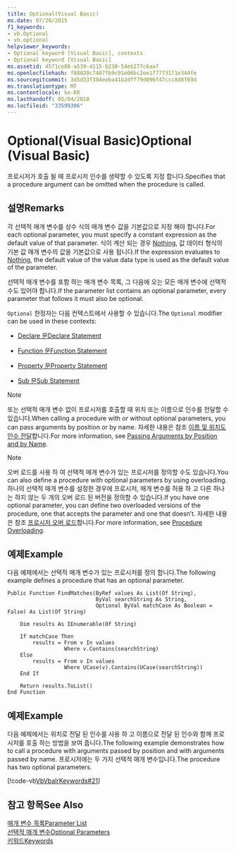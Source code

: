 ```yaml
---
title: Optional(Visual Basic)
ms.date: 07/20/2015
f1_keywords:
- vb.Optional
- vb.optional
helpviewer_keywords:
- Optional keyword [Visual Basic], contexts
- Optional keyword [Visual Basic]
ms.assetid: 4571ce88-a539-4115-b230-54eb277c6aa7
ms.openlocfilehash: f88020c7407fb9c91e06bc2ee177773171e344fe
ms.sourcegitcommit: 3d5d33f384eeba41b2dff79d096f47ccc8d8f03d
ms.translationtype: MT
ms.contentlocale: ko-KR
ms.lasthandoff: 05/04/2018
ms.locfileid: "33599306"
---
```

# <a name="optional-visual-basic"></a><span data-ttu-id="a1e2d-102">Optional(Visual Basic)</span><span class="sxs-lookup"><span data-stu-id="a1e2d-102">Optional (Visual Basic)</span></span>
<span data-ttu-id="a1e2d-103">프로시저가 호출 될 때 프로시저 인수를 생략할 수 있도록 지정 합니다.</span><span class="sxs-lookup"><span data-stu-id="a1e2d-103">Specifies that a procedure argument can be omitted when the procedure is called.</span></span>  
  
## <a name="remarks"></a><span data-ttu-id="a1e2d-104">설명</span><span class="sxs-lookup"><span data-stu-id="a1e2d-104">Remarks</span></span>  
 <span data-ttu-id="a1e2d-105">각 선택적 매개 변수를 상수 식의 매개 변수 값을 기본값으로 지정 해야 합니다.</span><span class="sxs-lookup"><span data-stu-id="a1e2d-105">For each optional parameter, you must specify a constant expression as the default value of that parameter.</span></span> <span data-ttu-id="a1e2d-106">식이 계산 되는 경우 [Nothing](../../../visual-basic/language-reference/nothing.md), 값 데이터 형식의 기본 값 매개 변수의 값을 기본값으로 사용 됩니다.</span><span class="sxs-lookup"><span data-stu-id="a1e2d-106">If the expression evaluates to [Nothing](../../../visual-basic/language-reference/nothing.md), the default value of the value data type is used as the default value of the parameter.</span></span>  
  
 <span data-ttu-id="a1e2d-107">선택적 매개 변수를 포함 하는 매개 변수 목록, 그 다음에 오는 모든 매개 변수에 선택적 수도 있어야 합니다.</span><span class="sxs-lookup"><span data-stu-id="a1e2d-107">If the parameter list contains an optional parameter, every parameter that follows it must also be optional.</span></span>  
  
 <span data-ttu-id="a1e2d-108">`Optional` 한정자는 다음 컨텍스트에서 사용할 수 있습니다.</span><span class="sxs-lookup"><span data-stu-id="a1e2d-108">The `Optional` modifier can be used in these contexts:</span></span>  
  
-   [<span data-ttu-id="a1e2d-109">Declare 문</span><span class="sxs-lookup"><span data-stu-id="a1e2d-109">Declare Statement</span></span>](../../../visual-basic/language-reference/statements/declare-statement.md)  
  
-   [<span data-ttu-id="a1e2d-110">Function 문</span><span class="sxs-lookup"><span data-stu-id="a1e2d-110">Function Statement</span></span>](../../../visual-basic/language-reference/statements/function-statement.md)  
  
-   [<span data-ttu-id="a1e2d-111">Property 문</span><span class="sxs-lookup"><span data-stu-id="a1e2d-111">Property Statement</span></span>](../../../visual-basic/language-reference/statements/property-statement.md)  
  
-   [<span data-ttu-id="a1e2d-112">Sub 문</span><span class="sxs-lookup"><span data-stu-id="a1e2d-112">Sub Statement</span></span>](../../../visual-basic/language-reference/statements/sub-statement.md)  
  
> [!NOTE]
>  <span data-ttu-id="a1e2d-113">또는 선택적 매개 변수 없이 프로시저를 호출할 때 위치 또는 이름으로 인수를 전달할 수 있습니다.</span><span class="sxs-lookup"><span data-stu-id="a1e2d-113">When calling a procedure with or without optional parameters, you can pass arguments by position or by name.</span></span> <span data-ttu-id="a1e2d-114">자세한 내용은 참조 [이름 및 위치도 인수 전달](../../../visual-basic/programming-guide/language-features/procedures/passing-arguments-by-position-and-by-name.md)합니다.</span><span class="sxs-lookup"><span data-stu-id="a1e2d-114">For more information, see [Passing Arguments by Position and by Name](../../../visual-basic/programming-guide/language-features/procedures/passing-arguments-by-position-and-by-name.md).</span></span>  
  
> [!NOTE]
>  <span data-ttu-id="a1e2d-115">오버 로드를 사용 하 여 선택적 매개 변수가 있는 프로시저를 정의할 수도 있습니다.</span><span class="sxs-lookup"><span data-stu-id="a1e2d-115">You can also define a procedure with optional parameters by using overloading.</span></span> <span data-ttu-id="a1e2d-116">하나의 선택적 매개 변수를 설정한 경우에 프로시저, 매개 변수를 허용 하 고 다른 하나는 하지 않는 두 개의 오버 로드 된 버전을 정의할 수 있습니다.</span><span class="sxs-lookup"><span data-stu-id="a1e2d-116">If you have one optional parameter, you can define two overloaded versions of the procedure, one that accepts the parameter and one that doesn’t.</span></span> <span data-ttu-id="a1e2d-117">자세한 내용은 참조 [프로시저 오버 로드](../../../visual-basic/programming-guide/language-features/procedures/procedure-overloading.md)합니다.</span><span class="sxs-lookup"><span data-stu-id="a1e2d-117">For more information, see [Procedure Overloading](../../../visual-basic/programming-guide/language-features/procedures/procedure-overloading.md).</span></span>  
  
## <a name="example"></a><span data-ttu-id="a1e2d-118">예제</span><span class="sxs-lookup"><span data-stu-id="a1e2d-118">Example</span></span>  
 <span data-ttu-id="a1e2d-119">다음 예제에서는 선택적 매개 변수가 있는 프로시저를 정의 합니다.</span><span class="sxs-lookup"><span data-stu-id="a1e2d-119">The following example defines a procedure that has an optional parameter.</span></span>  
  
```  
Public Function FindMatches(ByRef values As List(Of String),  
                            ByVal searchString As String,  
                            Optional ByVal matchCase As Boolean = False) As List(Of String)  
  
    Dim results As IEnumerable(Of String)  
  
    If matchCase Then  
        results = From v In values  
                  Where v.Contains(searchString)  
    Else  
        results = From v In values  
                  Where UCase(v).Contains(UCase(searchString))  
    End If  
  
    Return results.ToList()  
End Function  
```  
  
## <a name="example"></a><span data-ttu-id="a1e2d-120">예제</span><span class="sxs-lookup"><span data-stu-id="a1e2d-120">Example</span></span>  
 <span data-ttu-id="a1e2d-121">다음 예제에서는 위치로 전달 된 인수를 사용 하 고 이름으로 전달 된 인수와 함께 프로시저를 호출 하는 방법을 보여 줍니다.</span><span class="sxs-lookup"><span data-stu-id="a1e2d-121">The following example demonstrates how to call a procedure with arguments passed by position and with arguments passed by name.</span></span> <span data-ttu-id="a1e2d-122">프로시저에는 두 가지 선택적 매개 변수입니다.</span><span class="sxs-lookup"><span data-stu-id="a1e2d-122">The procedure has two optional parameters.</span></span>  
  
 [!code-vb[VbVbalrKeywords#21](../../../visual-basic/language-reference/codesnippet/VisualBasic/optional_1.vb)]  
  
## <a name="see-also"></a><span data-ttu-id="a1e2d-123">참고 항목</span><span class="sxs-lookup"><span data-stu-id="a1e2d-123">See Also</span></span>  
 [<span data-ttu-id="a1e2d-124">매개 변수 목록</span><span class="sxs-lookup"><span data-stu-id="a1e2d-124">Parameter List</span></span>](../../../visual-basic/language-reference/statements/parameter-list.md)  
 [<span data-ttu-id="a1e2d-125">선택적 매개 변수</span><span class="sxs-lookup"><span data-stu-id="a1e2d-125">Optional Parameters</span></span>](../../../visual-basic/programming-guide/language-features/procedures/optional-parameters.md)  
 [<span data-ttu-id="a1e2d-126">키워드</span><span class="sxs-lookup"><span data-stu-id="a1e2d-126">Keywords</span></span>](../../../visual-basic/language-reference/keywords/index.md)
